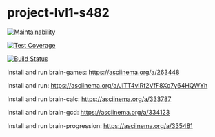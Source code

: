 # project-lvl1-s482

[![Maintainability](https://api.codeclimate.com/v1/badges/d9723a7ee618cc8af2df/maintainability)](https://codeclimate.com/github/alexxis/project-lvl1-s482/maintainability)

[![Test Coverage](https://api.codeclimate.com/v1/badges/d9723a7ee618cc8af2df/test_coverage)](https://codeclimate.com/github/alexxis/project-lvl1-s482/test_coverage)

[![Build Status](https://travis-ci.org/alexxis/project-lvl1-s482.svg?branch=master)](https://travis-ci.org/alexxis/project-lvl1-s482)

Install and run brain-games: <https://asciinema.org/a/263448>

Install and run: <https://asciinema.org/a/JiTT4viRf2VfF8Xo7y64HQWYh>

Install and run brain-calc: <https://asciinema.org/a/333787>

Install and run brain-gcd: <https://asciinema.org/a/334123>

Install and run brain-progression: <https://asciinema.org/a/335481>
